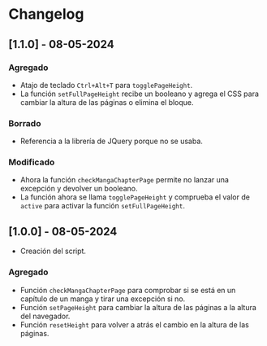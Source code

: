 # Changelog

## [1.1.0] - 08-05-2024

### Agregado

- Atajo de teclado `Ctrl+Alt+T` para `togglePageHeight`.
- La función `setFullPageHeight` recibe un booleano y agrega el CSS para cambiar la altura de las
  páginas o elimina el bloque.

### Borrado

- Referencia a la librería de JQuery porque no se usaba.

### Modificado

- Ahora la función `checkMangaChapterPage` permite no lanzar una excepción y devolver un booleano.
- La función ahora se llama `togglePageHeight` y comprueba el valor de `active` para activar la
  función `setFullPageHeight`.


## [1.0.0] - 08-05-2024

- Creación del script.

### Agregado

- Función `checkMangaChapterPage` para comprobar si se está en un capítulo de un manga y tirar una
  excepción si no.
- Función `setPageHeight` para cambiar la altura de las páginas a la altura del navegador.
- Función `resetHeight` para volver a atrás el cambio en la altura de las páginas.